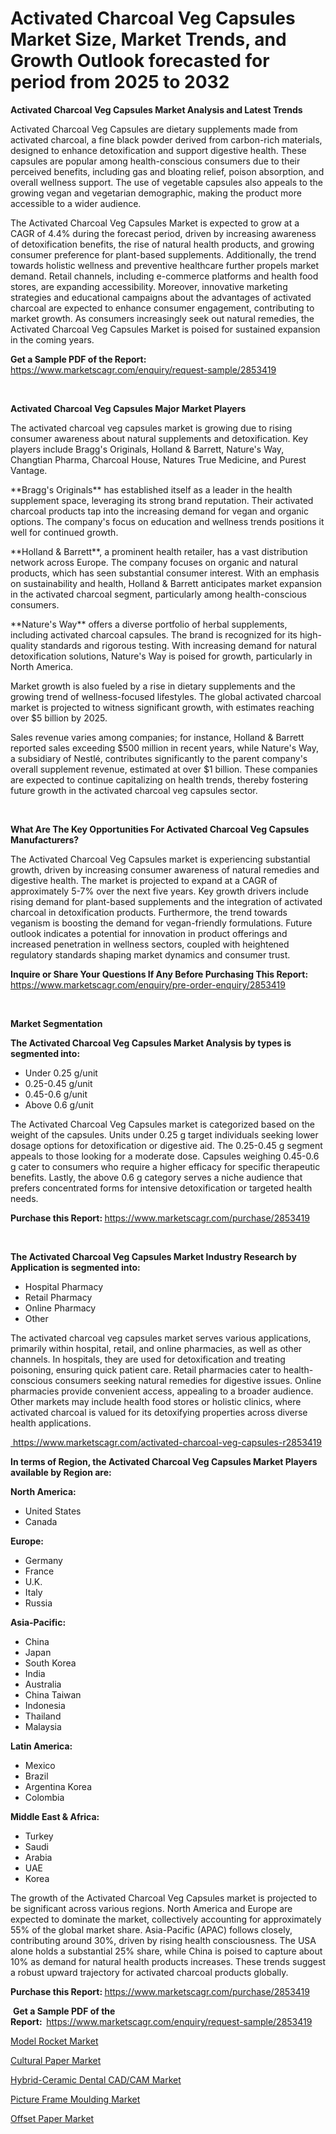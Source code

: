 <p><h1>Activated Charcoal Veg Capsules Market Size, Market Trends, and Growth Outlook forecasted for period from 2025 to 2032</h1></p><p><strong>Activated Charcoal Veg Capsules Market Analysis and Latest Trends</strong></p>
<p><p>Activated Charcoal Veg Capsules are dietary supplements made from activated charcoal, a fine black powder derived from carbon-rich materials, designed to enhance detoxification and support digestive health. These capsules are popular among health-conscious consumers due to their perceived benefits, including gas and bloating relief, poison absorption, and overall wellness support. The use of vegetable capsules also appeals to the growing vegan and vegetarian demographic, making the product more accessible to a wider audience.</p><p>The Activated Charcoal Veg Capsules Market is expected to grow at a CAGR of 4.4% during the forecast period, driven by increasing awareness of detoxification benefits, the rise of natural health products, and growing consumer preference for plant-based supplements. Additionally, the trend towards holistic wellness and preventive healthcare further propels market demand. Retail channels, including e-commerce platforms and health food stores, are expanding accessibility. Moreover, innovative marketing strategies and educational campaigns about the advantages of activated charcoal are expected to enhance consumer engagement, contributing to market growth. As consumers increasingly seek out natural remedies, the Activated Charcoal Veg Capsules Market is poised for sustained expansion in the coming years.</p></p>
<p><strong>Get a Sample PDF of the Report:&nbsp;</strong> <a href="https://www.marketscagr.com/enquiry/request-sample/2853419?utm_campaign=2136&utm_medium=2&utm_source=Github&utm_content=ia&utm_term=12032025&utm_id=activated-charcoal-veg-capsules">https://www.marketscagr.com/enquiry/request-sample/2853419</a></p>
<p>&nbsp;</p>
<p><strong>Activated Charcoal Veg Capsules Major Market Players</strong></p>
<p><p>The activated charcoal veg capsules market is growing due to rising consumer awareness about natural supplements and detoxification. Key players include Bragg's Originals, Holland & Barrett, Nature's Way, Changtian Pharma, Charcoal House, Natures True Medicine, and Purest Vantage.</p><p>**Bragg's Originals** has established itself as a leader in the health supplement space, leveraging its strong brand reputation. Their activated charcoal products tap into the increasing demand for vegan and organic options. The company's focus on education and wellness trends positions it well for continued growth.</p><p>**Holland & Barrett**, a prominent health retailer, has a vast distribution network across Europe. The company focuses on organic and natural products, which has seen substantial consumer interest. With an emphasis on sustainability and health, Holland & Barrett anticipates market expansion in the activated charcoal segment, particularly among health-conscious consumers.</p><p>**Nature's Way** offers a diverse portfolio of herbal supplements, including activated charcoal capsules. The brand is recognized for its high-quality standards and rigorous testing. With increasing demand for natural detoxification solutions, Nature's Way is poised for growth, particularly in North America.</p><p>Market growth is also fueled by a rise in dietary supplements and the growing trend of wellness-focused lifestyles. The global activated charcoal market is projected to witness significant growth, with estimates reaching over $5 billion by 2025.</p><p>Sales revenue varies among companies; for instance, Holland & Barrett reported sales exceeding $500 million in recent years, while Nature's Way, a subsidiary of Nestlé, contributes significantly to the parent company's overall supplement revenue, estimated at over $1 billion. These companies are expected to continue capitalizing on health trends, thereby fostering future growth in the activated charcoal veg capsules sector.</p></p>
<p>&nbsp;</p>
<p><strong>What Are The Key Opportunities For Activated Charcoal Veg Capsules Manufacturers?</strong></p>
<p><p>The Activated Charcoal Veg Capsules market is experiencing substantial growth, driven by increasing consumer awareness of natural remedies and digestive health. The market is projected to expand at a CAGR of approximately 5-7% over the next five years. Key growth drivers include rising demand for plant-based supplements and the integration of activated charcoal in detoxification products. Furthermore, the trend towards veganism is boosting the demand for vegan-friendly formulations. Future outlook indicates a potential for innovation in product offerings and increased penetration in wellness sectors, coupled with heightened regulatory standards shaping market dynamics and consumer trust.</p></p>
<p><strong>Inquire or Share Your Questions If Any Before Purchasing This Report:</strong> <a href="https://www.marketscagr.com/enquiry/pre-order-enquiry/2853419?utm_campaign=2136&utm_medium=2&utm_source=Github&utm_content=ia&utm_term=12032025&utm_id=activated-charcoal-veg-capsules">https://www.marketscagr.com/enquiry/pre-order-enquiry/2853419</a></p>
<p>&nbsp;</p>
<p><strong>Market Segmentation</strong></p>
<p><strong>The Activated Charcoal Veg Capsules Market Analysis by types is segmented into:</strong></p>
<p><ul><li> Under 0.25 g/unit</li><li>0.25-0.45 g/unit</li><li>0.45-0.6 g/unit</li><li>Above 0.6 g/unit</li></ul></p>
<p><p>The Activated Charcoal Veg Capsules market is categorized based on the weight of the capsules. Units under 0.25 g target individuals seeking lower dosage options for detoxification or digestive aid. The 0.25-0.45 g segment appeals to those looking for a moderate dose. Capsules weighing 0.45-0.6 g cater to consumers who require a higher efficacy for specific therapeutic benefits. Lastly, the above 0.6 g category serves a niche audience that prefers concentrated forms for intensive detoxification or targeted health needs.</p></p>
<p><strong>Purchase this Report:&nbsp;</strong><a href="https://www.marketscagr.com/purchase/2853419?utm_campaign=2136&utm_medium=2&utm_source=Github&utm_content=ia&utm_term=12032025&utm_id=activated-charcoal-veg-capsules">https://www.marketscagr.com/purchase/2853419</a></p>
<p>&nbsp;</p>
<p><strong>The Activated Charcoal Veg Capsules Market Industry Research by Application is segmented into:</strong></p>
<p><ul><li> Hospital Pharmacy</li><li>Retail Pharmacy</li><li>Online Pharmacy</li><li>Other</li></ul></p>
<p><p>The activated charcoal veg capsules market serves various applications, primarily within hospital, retail, and online pharmacies, as well as other channels. In hospitals, they are used for detoxification and treating poisoning, ensuring quick patient care. Retail pharmacies cater to health-conscious consumers seeking natural remedies for digestive issues. Online pharmacies provide convenient access, appealing to a broader audience. Other markets may include health food stores or holistic clinics, where activated charcoal is valued for its detoxifying properties across diverse health applications.</p></p>
<p><a href="https://www.marketscagr.com/activated-charcoal-veg-capsules-r2853419?utm_campaign=2136&utm_medium=2&utm_source=Github&utm_content=ia&utm_term=12032025&utm_id=activated-charcoal-veg-capsules">&nbsp;https://www.marketscagr.com/activated-charcoal-veg-capsules-r2853419</a></p>
<p><strong>In terms of Region, the Activated Charcoal Veg Capsules Market Players available by Region are:</strong></p>
<p>
    <p> <strong> North America: </strong>
        <ul>
            <li>United States</li>
            <li>Canada</li>
        </ul>
        </p> 
    <p> <strong> Europe: </strong>
        <ul>
            <li>Germany</li>
            <li>France</li>
            <li>U.K.</li>
            <li>Italy</li>
            <li>Russia</li>
        </ul>
        </p> 
    <p> <strong> Asia-Pacific: </strong>
        <ul>
            <li>China</li>
            <li>Japan</li>
            <li>South Korea</li>
            <li>India</li>
            <li>Australia</li>
            <li>China Taiwan</li>
            <li>Indonesia</li>
            <li>Thailand</li>
            <li>Malaysia</li>
        </ul>
        </p> 
    <p> <strong> Latin America: </strong>
        <ul>
            <li>Mexico</li>
            <li>Brazil</li>
            <li>Argentina Korea</li>
            <li>Colombia</li>
        </ul>
        </p> 
    <p> <strong> Middle East & Africa: </strong>
        <ul>
            <li>Turkey</li>
            <li>Saudi</li>
            <li>Arabia</li>
            <li>UAE</li>
            <li>Korea</li>
        </ul>
    </p>
    </p>
<p><p>The growth of the Activated Charcoal Veg Capsules market is projected to be significant across various regions. North America and Europe are expected to dominate the market, collectively accounting for approximately 55% of the global market share. Asia-Pacific (APAC) follows closely, contributing around 30%, driven by rising health consciousness. The USA alone holds a substantial 25% share, while China is poised to capture about 10% as demand for natural health products increases. These trends suggest a robust upward trajectory for activated charcoal products globally.</p></p>
<p><strong>Purchase this Report: </strong><a href="https://www.marketscagr.com/purchase/2853419?utm_campaign=2136&utm_medium=2&utm_source=Github&utm_content=ia&utm_term=12032025&utm_id=activated-charcoal-veg-capsules">https://www.marketscagr.com/purchase/2853419</a></p>
<p>&nbsp;<strong>Get a Sample PDF of the Report:&nbsp;&nbsp;</strong><a href="https://www.marketscagr.com/enquiry/request-sample/2853419?utm_campaign=2136&utm_medium=2&utm_source=Github&utm_content=ia&utm_term=12032025&utm_id=activated-charcoal-veg-capsules">https://www.marketscagr.com/enquiry/request-sample/2853419</a></p>
<p><strong></strong></p>
<p><p><a href="https://github.com/skerretflossie9297/Market-Research-Report-List-1/blob/main/model-rocket-market.md?utm_campaign=2136&utm_medium=2&utm_source=Github&utm_content=ia&utm_term=12032025&utm_id=activated-charcoal-veg-capsules">Model Rocket Market</a></p><p><a href="https://github.com/donnettaletizia/Market-Research-Report-List-1/blob/main/cultural-paper-market.md?utm_campaign=2136&utm_medium=2&utm_source=Github&utm_content=ia&utm_term=12032025&utm_id=activated-charcoal-veg-capsules">Cultural Paper Market</a></p><p><a href="https://github.com/viipposahko25/Market-Research-Report-List-1/blob/main/hybrid-ceramic-dental-cadcam-market.md?utm_campaign=2136&utm_medium=2&utm_source=Github&utm_content=ia&utm_term=12032025&utm_id=activated-charcoal-veg-capsules">Hybrid-Ceramic Dental CAD/CAM Market</a></p><p><a href="https://github.com/alberthagorsuch/Market-Research-Report-List-1/blob/main/picture-frame-moulding-market.md?utm_campaign=2136&utm_medium=2&utm_source=Github&utm_content=ia&utm_term=12032025&utm_id=activated-charcoal-veg-capsules">Picture Frame Moulding Market</a></p><p><a href="https://github.com/zupankocka/Market-Research-Report-List-1/blob/main/offset-paper-market.md?utm_campaign=2136&utm_medium=2&utm_source=Github&utm_content=ia&utm_term=12032025&utm_id=activated-charcoal-veg-capsules">Offset Paper Market</a></p></p>